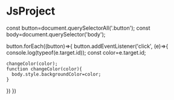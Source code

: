 # JsProject

const button=document.querySelectorAll('.button');
const body=document.querySelector('body');

button.forEach((button)=>{
  button.addEventListener('click',
  (e)=>{
    console.log(typeof(e.target.id));
    const color=e.target.id;

    changeColor(color);
    function changeColor(color){
      body.style.backgroundColor=color;
    }
  })
})
